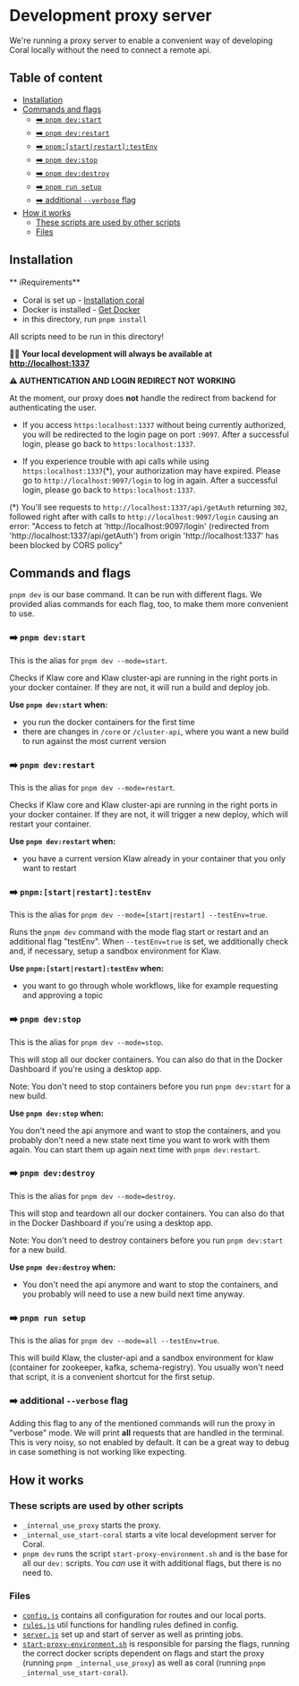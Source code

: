 # Development proxy server

We're running a proxy server to enable a convenient way of developing Coral locally without the need to connect a remote api.


## Table of content

* [Installation](#installation)
* [Commands and flags](#commands-and-flags)
    + [➡️ `pnpm dev:start`](#-pnpm-devstart)
    + [➡️ `pnpm dev:restart`](#-pnpm-devrestart)
    + [➡️ `pnpm:[start|restart]:testEnv`](#-pnpmstartrestarttestenv)
    + [➡️ `pnpm dev:stop`](#-pnpm-devstop)
    + [➡️ `pnpm dev:destroy`](#-pnpm-devdestroy)
    + [➡️ `pnpm run setup`](#-pnpm-setup)
    + [➡️ additional `--verbose` flag](#-additional---verbose-flag)
* [How it works](#how-it-works)
    + [These scripts are used by other scripts](#these-scripts-are-used-by-other-scripts)
    + [Files](#files)
      

## Installation

** ℹRequirements**

- Coral is set up - [Installation coral](../README.md)
- Docker is installed - [Get Docker](https://docs.docker.com/get-docker/)
- in this directory, run `pnpm install`

All scripts need to be run in this directory!

🙋‍♀️ **Your local development will always be available at [http://localhost:1337](http://localhost:1337)**

**⚠️ AUTHENTICATION AND LOGIN REDIRECT NOT WORKING**

At the moment, our proxy does **not** handle the redirect from backend for authenticating the user.

- If you access `https:localhost:1337` without being currently authorized, you will be redirected to the login page on port `:9097`. After a successful login, please go back to `https:localhost:1337`.

- If you experience trouble with api calls while using `https:localhost:1337`(\*), your authorization may have expired. Please go to `http://localhost:9097/login` to log in again. After a successful login, please go back to `https:localhost:1337`.

(\*) You'll see requests to `http://localhost:1337/api/getAuth` returning `302`, followed right after with calls to `http://localhost:9097/login` causing an error: "Access to fetch at 'http://localhost:9097/login' (redirected from 'http://localhost:1337/api/getAuth') from origin 'http://localhost:1337' has been blocked by CORS policy"

## Commands and flags

`pnpm dev` is our base command. It can be run with different flags. We provided alias commands for each flag, too, to make them more convenient to use.

### ➡️ `pnpm dev:start`

This is the alias for `pnpm dev --mode=start`.

Checks if Klaw core and Klaw cluster-api are running in the right ports in your docker container. If they are not, it will run a build and deploy job.

**Use `pnpm dev:start` when:**

- you run the docker containers for the first time
- there are changes in `/core` or `/cluster-api`, where you want a new build to run against the most current version

### ➡️ `pnpm dev:restart`

This is the alias for `pnpm dev --mode=restart`.

Checks if Klaw core and Klaw cluster-api are running in the right ports in your docker container. If they are not, it will trigger a new deploy, which will restart your container.

**Use `pnpm dev:restart` when:**

- you have a current version Klaw already in your container that you only want to restart

### ➡️ `pnpm:[start|restart]:testEnv`

This is the alias for `pnpm dev --mode=[start|restart] --testEnv=true`.

Runs the `pnpm dev` command with the mode flag start or restart and an additional flag "testEnv". When `--testEnv=true` is set, we additionally check and, if necessary, setup a sandbox environment for Klaw.

**Use `pnpm:[start|restart]:testEnv` when:**

- you want to go through whole workflows, like for example requesting and approving a topic

### ➡️ `pnpm dev:stop`

This is the alias for `pnpm dev --mode=stop`.

This will stop all our docker containers. You can also do that in the Docker Dashboard if you're using a desktop app.

Note: You don't need to stop containers before you run `pnpm dev:start` for a new build.

**Use `pnpm dev:stop` when:**

You don't need the api anymore and want to stop the containers, and you probably don't need a new state next time you want to work with them again. You can start them up again next time with `pnpm dev:restart`.

### ➡️ `pnpm dev:destroy`

This is the alias for `pnpm dev --mode=destroy`.

This will stop and teardown all our docker containers. You can also do that in the Docker Dashboard if you're using a desktop app.

Note: You don't need to destroy containers before you run `pnpm dev:start` for a new build.

**Use `pnpm dev:destroy` when:**

- You don't need the api anymore and want to stop the containers, and you probably will need to use a new build next time anyway.

### ➡️ `pnpm run setup`

This is the alias for `pnpm dev --mode=all --testEnv=true`.

This will build Klaw, the cluster-api and a sandbox environment for klaw (container for zookeeper, kafka, schema-registry). You usually won't need that script, it is a convenient shortcut for the first setup.

### ➡️ additional `--verbose` flag

Adding this flag to any of the mentioned commands will run the proxy in "verbose" mode. We will print **all** requests that are handled in the terminal. This is very noisy, so not enabled by default. It can be a great way to debug in case something is not working like expecting.

## How it works

### These scripts are used by other scripts

- `_internal_use_proxy` starts the proxy.
- `_internal_use_start-coral` starts a vite local development server for Coral.
- `pnpm dev` runs the script `start-proxy-environment.sh` and is the base for all our `dev:` scripts. You _can_ use it with additional flags, but there is no need to.

### Files

- [`config.js`](config.js) contains all configuration for routes and our local ports.
- [`rules.js`](rules.js) util functions for handling rules defined in config.
- [`server.js`](server.js) set up and start of server as well as printing jobs.
- [`start-proxy-environment.sh`](start-proxy-environment.sh) is responsible for parsing the flags, running the correct docker scripts dependent on flags and start the proxy (running `pnpm _internal_use_proxy`) as well as coral (running `pnpm _internal_use_start-coral`).
